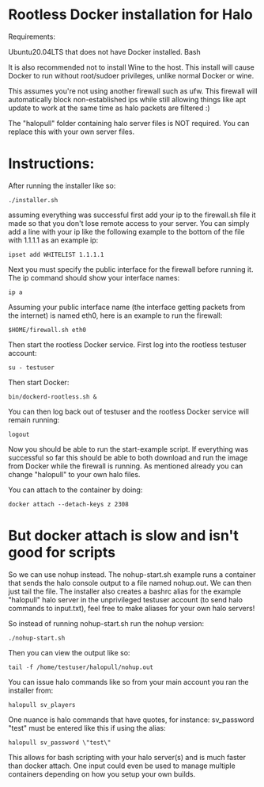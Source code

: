 # Rootless Docker installation for Halo

Requirements:

Ubuntu20.04LTS that does not have Docker installed. 
Bash

It is also recommended not to install Wine to the host. This install will cause Docker to run without root/sudoer privileges, unlike normal Docker or wine.


This assumes you're not using another firewall such as ufw. This firewall will automatically block non-established ips while still allowing things like apt update to work at the same time as halo packets are filtered :)


The "halopull" folder containing halo server files is NOT required. You can replace this with your own server files.


# Instructions:


After running the installer like so:

    ./installer.sh

assuming everything was successful first add your ip to the firewall.sh file it made so that you don't lose remote access to your server. You can simply add a line with your ip like the following example to the bottom of the file with 1.1.1.1 as an example ip:

    ipset add WHITELIST 1.1.1.1


Next you must specify the public interface for the firewall before running it. The ip command should show your interface names:

    ip a


Assuming your public interface name (the interface getting packets from the internet) is named eth0, here is an example to run the firewall:

    $HOME/firewall.sh eth0


Then start the rootless Docker service. First log into the rootless testuser account:

    su - testuser
    
Then start Docker:

    bin/dockerd-rootless.sh &

You can then log back out of testuser and the rootless Docker service will remain running:

    logout

Now you should be able to run the start-example script. If everything was successful so far this should be able to both download and run the image from Docker while the firewall is running. As mentioned already you can change "halopull" to your own halo files.


You can attach to the container by doing:

    docker attach --detach-keys z 2308
    
    

# But docker attach is slow and isn't good for scripts

So we can use nohup instead. The nohup-start.sh example runs a container that sends the halo console output to a file named nohup.out. We can then
just tail the file. The installer also creates a bashrc alias for the example "halopull" halo server in the unprivileged testuser account (to send halo commands to input.txt), feel free to make aliases for your own halo servers!

So instead of running nohup-start.sh run the nohup version:

    ./nohup-start.sh


Then you can view the output like so:

    tail -f /home/testuser/halopull/nohup.out


You can issue halo commands like so from your main account you ran the installer from:

    halopull sv_players

One nuance is halo commands that have quotes, for instance: sv_password "test" must be entered like this if using the alias:

    halopull sv_password \"test\"


This allows for bash scripting with your halo server(s) and is much faster than docker attach. One input could even be used to manage multiple containers depending on how you setup your own builds.


